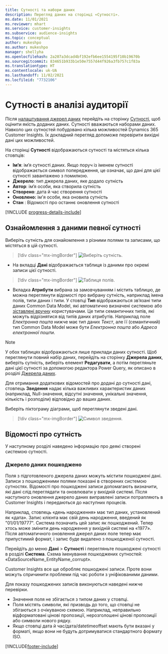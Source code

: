 ```yaml
---
title: Сутності та набори даних
description: Перегляд даних на сторінці «Сутності».
ms.date: 11/01/2021
ms.reviewer: mhart
ms.service: customer-insights
ms.subservice: audience-insights
ms.topic: conceptual
author: mukeshpo
ms.author: mukeshpo
manager: shellyha
ms.openlocfilehash: 2a207a3dcad4bf192efb6ee1554195f10b19670b
ms.sourcegitcommit: 834651b933b1e50e7557d44f926a3fb757c1f83a
ms.translationtype: HT
ms.contentlocale: uk-UA
ms.lasthandoff: 11/02/2021
ms.locfileid: "7732106"
---
```

# <a name="entities-in-audience-insights"></a>Сутності в аналізі аудиторії

Після [налаштування джерел даних](data-sources.md) перейдіть на сторінку [Сутності](data-sources.md), щоб оцінити якість доданих даних. Сутності вважаються наборами даних. Навколо цих сутностей побудовано кілька можливостей Dynamics 365 Customer Insights. Їх докладний перегляд допоможе перевірити вихідні дані цих можливостей.

На сторінці **Сутності** відображаються сутності та містяться кілька стовпців:

- **Ім’я**: ім’я сутності даних. Якщо поруч із іменем сутності відображається символ попередження, це означає, що дані для цієї сутності завантажено з помилкою.
- **Джерело**: тип джерела даних, яке додало сутність
- **Автор**: ім’я особи, яка створила сутність
- **Створено**: дата й час створення сутності
- **Оновлено:** ім'я особи, яка оновила сутність
- **Стан** : Відомості про останнє оновлення сутності

[!INCLUDE [progress-details-include](../includes/progress-details-pane.md)]

## <a name="explore-a-specific-entitys-data"></a>Ознайомлення з даними певної сутності

Виберіть сутність для ознайомлення з різними полями та записами, що містяться в цій сутності.

> [!div class="mx-imgBorder"]
> ![Виберіть сутність.](media/data-manager-entities-data.png "Вибір сутності")

- На вкладці **Дані** відображається таблиця із даними про окремі записи цієї сутності.

> [!div class="mx-imgBorder"]
> ![Таблиця полів.](media/data-manager-entities-fields.PNG "Таблиця полів")

- Вкладка **Атрибути** вибрана за замовчуванням і містить таблицю, де можна переглянути відомості про вибрану сутність, наприклад імена полів, типи даних і типи. У стовпці **Тип** відображаються зв’язані типи даних Common Data Model, які автоматично визначені системою або [зіставлені вручну](map-entities.md) користувачами. Це типи семантичних типів, які можуть відрізнятися від типів даних атрибутів. Наприклад поле *Електронна пошта* нижче має тип даних *Текст*, але її (семантичний) тип Common Data Model може бути *Електронна пошта* або *Адреса електронної пошти*.

> [!NOTE]
> У обох таблицях відображаються лише приклади даних сутності. Щоб переглянути повний набір даних, перейдіть на сторінку **Джерела даних**, виберіть сутність, виберіть елемент **Редагувати**, а потім перегляньте дані цієї сутності за допомогою редактора Power Query, як описано в розділі [Джерела даних](data-sources.md).

Для отримання додаткових відомостей про додані до сутності дані, стовпець **Зведення** надає кілька важливих характеристик даних (наприклад, Null-значення, відсутні значення, унікальні значення, кількість і розподіли) відповідно до ваших даних.

Виберіть піктограму діаграми, щоб переглянути зведені дані.

> [!div class="mx-imgBorder"]
> ![Символ зведення.](media/data-manager-entities-summary.png "Зведена таблиця даних")

## <a name="entity-specific-information"></a>Відомості про сутність

У наступному розділі наведено інформацію про деякі створені системою сутності.

### <a name="corrupted-data-sources"></a>Джерело даних пошкоджено

Поля з підготовленого джерела даних можуть містити пошкоджені дані. Записи з пошкодженими полями показані в створених системою сутностях. Відомості про пошкоджені записи допомагають визначити, які дані слід переглядати та оновлювати у вихідній системі. Після наступного оновлення джерело даних виправлені записи потрапляють в Customer Insights і передаються до наступних процесів. 

Наприклад, стовпець «день народження» має тип даних, установлений як «дата». Запис клієнта має свій день народження, введений як "01/01/19777". Система позначить цей запис як пошкоджений. Тепер хтось може змінити день народження у вихідній системі на «1977». Після автоматичного оновлення джерел даних поле тепер має припустимий формат, і запис буде видалено з пошкодженої сутності. 

Перейдіть до меню **Дані** > **Сутності** і перегляньте пошкоджені сутності в розділі **Система**. Схема іменування пошкоджених сутностей: «DataSourceName_EntityName_corrupt».

Customer Insights все ще обробляє пошкоджені записи. Проте вони можуть спричинити проблеми під час роботи з уніфікованими даними.

Для показу пошкоджених записів виконуються наведені нижче перевірки. 

- Значення поля не збігається з типом даних у стовпці.
- Поля містять символи, які призводь до того, що стовпці не збігаються з очікуваною схемою. Наприклад, неправильно відформатовані цінові пропозиції, нерозголошені цінові пропозиції або символи нового рядку.
- Якщо стовпці дата й час/дата/datetimeoffset мають бути вказані у форматі, якщо вони не будуть дотримуватися стандартного формату ISO.



[!INCLUDE[footer-include](../includes/footer-banner.md)]
